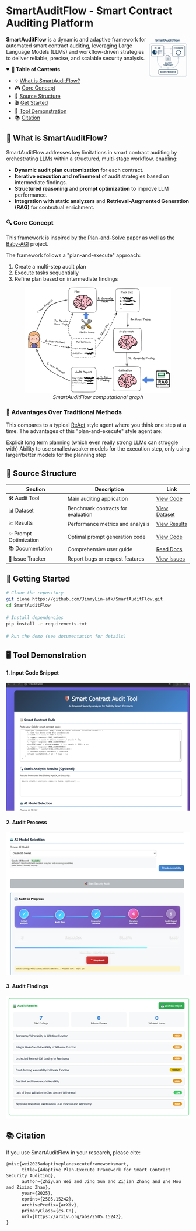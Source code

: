 # SmartAuditFlow - Smart Contract Auditing Platform 

<p>
<img align="right" width="120"  src="./media/front_view.png"> 
</p>

**SmartAuditFlow** is a dynamic and adaptive framework for automated smart contract auditing, leveraging Large Language Models (LLMs) and workflow-driven strategies to deliver reliable, precise, and scalable security analysis.

<details open>
<summary><b>📕 Table of Contents</b></summary>

- 💡 [What is SmartAuditFlow?](#-what-is-smartauditflow)
- 🎮 [Core Concept](#-core-concept)
- 📌 [Source Structure](#-source-structure)
- 🎬 [Get Started](#-get-started)
- 🔧 [Tool Demonstration](#-tool-demonstration)
- 📚 [Citation](#-citation)

</details>

## 🌟 What is SmartAuditFlow?

SmartAuditFlow addresses key limitations in smart contract auditing by orchestrating LLMs within a structured, multi-stage workflow, enabling:

* **Dynamic audit plan customization** for each contract.
* **Iterative execution and refinement** of audit strategies based on intermediate findings.
* **Structured reasoning** and **prompt optimization** to improve LLM performance.
* **Integration with static analyzers** and **Retrieval-Augmented Generation (RAG)** for contextual enrichment.

### 🔍 Core Concept

This framework is inspired by the [Plan-and-Solve](https://aclanthology.org/2023.acl-long.147.pdf) paper as well as the [Baby-AGI](https://github.com/yoheinakajima/babyagi) project.

The framework follows a "plan-and-execute" approach:
1. Create a multi-step audit plan
2. Execute tasks sequentially
3. Refine plan based on intermediate findings

<div align="center">
  <img src="./media/plan_and_execute.png" alt="LLM-SmartAudit System" width="400">
  <br>
  <em>SmartAuditFlow computational graph</em>
</div>

### 🚀 Advantages Over Traditional Methods

This compares to a typical [ReAct](https://arxiv.org/abs/2210.03629) style agent where you think one step at a time. The advantages of this "plan-and-execute" style agent are:

Explicit long term planning (which even really strong LLMs can struggle with)
Ability to use smaller/weaker models for the execution step, only using larger/better models for the planning step

## 📑 Source Structure
| Section | Description | Link |
|---------|-------------|------|
| 🛠️ Audit Tool | Main auditing application | [View Code](/smart-contract-audit) |
| 📊 Dataset | Benchmark contracts for evaluation | [View Dataset](/evaluation/contracts) |
| 📈 Results | Performance metrics and analysis | [View Results](/evaluation/results) |
| ✨ Prompt Optimization | Optimal prompt generation code | [View Code](/promptOptimization) |
| 📚 Documentation | Comprehensive user guide | [Read Docs](/wiki) |
| 🐛 Issue Tracker | Report bugs or request features | [View Issues](https://github.com/JimmyLin-afk/SmartAuditFlow/issues) |

## 🚀 Getting Started

```bash
# Clone the repository
git clone https://github.com/JimmyLin-afk/SmartAuditFlow.git
cd SmartAuditFlow

# Install dependencies
pip install -r requirements.txt

# Run the demo (see documentation for details)
```

## 🖥️ Tool Demonstration

#### 1. **Input Code Snippet**
<div align="center">
  <img src="./media/show1.png" alt="Code input interface" height="350">
</div>

#### 2. **Audit Process**
<div align="center">
  <img src="./media/show2.png" alt="Auditing Process" height="390">
</div>

#### 3. **Audit Findings**
<div align="center">
  <img src="./media/show3.png" alt="Auditing Findings" height="335">
</div>

## 📚 Citation

If you use SmartAuditFlow in your research, please cite:

```
@misc{wei2025adaptiveplanexecuteframeworksmart,
      title={Adaptive Plan-Execute Framework for Smart Contract Security Auditing}, 
      author={Zhiyuan Wei and Jing Sun and Zijian Zhang and Zhe Hou and Zixiao Zhao},
      year={2025},
      eprint={2505.15242},
      archivePrefix={arXiv},
      primaryClass={cs.CR},
      url={https://arxiv.org/abs/2505.15242}, 
}
```
